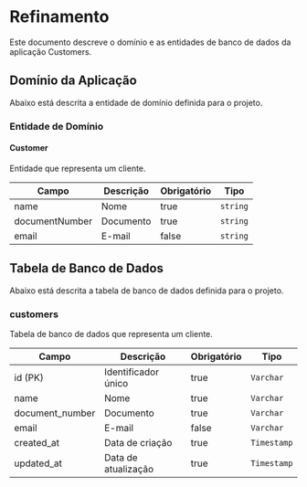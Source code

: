# Refinamento

Este documento descreve o domínio e as entidades de banco de dados da aplicação Customers.

## Domínio da Aplicação

Abaixo está descrita a entidade de domínio definida para o projeto.

### Entidade de Domínio

#### Customer

Entidade que representa um cliente.

| Campo          | Descrição       | Obrigatório | Tipo    |
|----------------|-----------------|-------------|---------|
| name           | Nome            | true        | `string`|
| documentNumber | Documento       | true        | `string`|
| email          | E-mail          | false       | `string`|

## Tabela de Banco de Dados

Abaixo está descrita a tabela de banco de dados definida para o projeto.

### customers

Tabela de banco de dados que representa um cliente.

| Campo            | Descrição           | Obrigatório | Tipo        |
|------------------|---------------------|-------------|-------------|
| id (PK)          | Identificador único | true        | `Varchar`   |
| name             | Nome                | true        | `Varchar`   |
| document_number  | Documento           | true        | `Varchar`   |
| email            | E-mail              | false       | `Varchar`   |
| created_at       | Data de criação     | true        | `Timestamp` |
| updated_at       | Data de atualização | true        | `Timestamp` |
